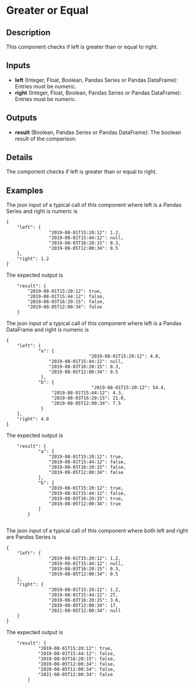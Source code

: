 # Greater or Equal

## Description
This component checks if left is greater than or equal to right.

## Inputs
* **left** (Integer, Float, Boolean, Pandas Series or Pandas DataFrame): Entries must be numeric. 
* **right** (Integer, Float, Boolean, Pandas Series or Pandas DataFrame): Entries must be numeric.

## Outputs
* **result** (Boolean, Pandas Series or Pandas DataFrame): The boolean result of the comparison.

## Details
The component checks if left is greater than or equal to right. 

## Examples
The json input of a typical call of this component where left is a Pandas Series and right is numeric is
```
{
	"left": {
				"2019-08-01T15:20:12": 1.2,
				"2019-08-01T15:44:12": null,
				"2019-08-03T16:20:15": 0.3,
				"2019-08-05T12:00:34": 0.5
	},
	"right": 1.2
}
```
The expected output is
```
	"result": {
		"2019-08-01T15:20:12": true,
		"2019-08-01T15:44:12": false,
		"2019-08-03T16:20:15": false,
		"2019-08-05T12:00:34": false
	}
```

The json input of a typical call of this component where left is a Pandas DataFrame and right is numeric is
```
{
	"left": {
			"a": {
                               "2019-08-01T15:20:12": 4.8,
				"2019-08-01T15:44:12": null,
				"2019-08-03T16:20:15": 0.3,
				"2019-08-05T12:00:34": 0.5
             },
            "b": {
                                "2019-08-01T15:20:12": 54.4,
				 "2019-08-01T15:44:12": 4.3,
				 "2019-08-03T16:20:15": 21.0,
				 "2019-08-05T12:00:34": 7.5
             }
	},
	"right": 4.8
}
```
The expected output is
```
	"result": {
			"a": {
				"2019-08-01T15:20:12": true,
				"2019-08-01T15:44:12": false,
				"2019-08-03T16:20:15": false,
				"2019-08-05T12:00:34": false
			},
			"b": {
				"2019-08-01T15:20:12": true,
				"2019-08-01T15:44:12": false,
				"2019-08-03T16:20:15": true,
				"2019-08-05T12:00:34": true
			}
		}


```

The json input of a typical call of this component where both left and right are Pandas Series is
```
{
	"left": {
				"2019-08-01T15:20:12": 1.2,
				"2019-08-01T15:44:12": null,
				"2019-08-03T16:20:15": 0.3,
				"2019-08-05T12:00:34": 0.5
	},
	"right": {
				"2019-08-01T15:20:12": 1.2,
				"2019-08-01T15:44:12": 27,
				"2019-08-03T16:20:15": 3.6,
				"2020-08-05T12:00:34": 17,
				"2021-08-05T12:00:34": null       
	}
}
```
The expected output is
```
	"result": {
			"2019-08-01T15:20:12": true,
			"2019-08-01T15:44:12": false,
			"2019-08-03T16:20:15": false,
			"2019-08-05T12:00:34": false,
			"2020-08-05T12:00:34": false,
			"2021-08-05T12:00:34": false
		}
```
